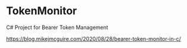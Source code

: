 # TokenMonitor
C# Project for Bearer Token Management

https://blog.mikejmcguire.com/2020/08/28/bearer-token-monitor-in-c/
